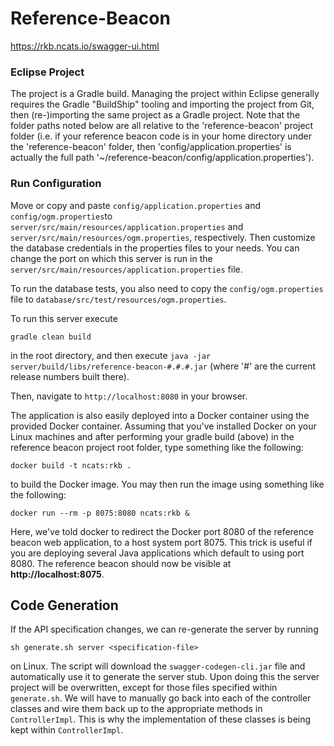 # Reference-Beacon

https://rkb.ncats.io/swagger-ui.html

### Eclipse Project

The project is a Gradle build. Managing the project within Eclipse generally requires the Gradle "BuildShip" tooling and importing the project from Git, then (re-)importing the same project as a Gradle project. Note that the folder paths noted below are all relative to the 'reference-beacon' project folder (i.e. if your reference beacon code is in your home directory under the 'reference-beacon' folder, then 'config/application.properties' is actually the full path '~/reference-beacon/config/application.properties').

### Run Configuration

Move or copy and paste `config/application.properties` and `config/ogm.properties`to `server/src/main/resources/application.properties` and `server/src/main/resources/ogm.properties`, respectively. Then customize the database credentials in the properties files to your needs. You can change the port on which this server is run in the `server/src/main/resources/application.properties` file.

To run the database tests, you also need to copy the `config/ogm.properties` file to `database/src/test/resources/ogm.properties`.

To run this server execute 

	gradle clean build 

in the root directory, and then execute `java -jar server/build/libs/reference-beacon-#.#.#.jar` (where '#' are the current release numbers built there).

Then, navigate to `http://localhost:8080` in your browser. 
 
The application is also easily deployed into a Docker container using the provided Docker container. Assuming that you've installed Docker on your Linux machines and after performing your gradle build (above) in the reference beacon project root folder, type something like the following:

	docker build -t ncats:rkb .
	
to build the Docker image. You may then run the image using something like the following:

	docker run --rm -p 8075:8080 ncats:rkb &

Here, we've told docker to redirect the Docker port 8080 of the reference beacon web application, to a host system port 8075. This trick is useful if you are deploying several Java applications which default to using port 8080. The reference beacon should now be visible at **http://localhost:8075**.

## Code Generation

If the API specification changes, we can re-generate the server by running 

	sh generate.sh server <specification-file>

on Linux. The script will download the `swagger-codegen-cli.jar` file and automatically use it to generate the server stub. Upon doing this the server project will be overwritten, except for those files specified within `generate.sh`. We will have to manually go back into each of the controller classes and wire them back up to the appropriate methods in `ControllerImpl`. This is why the implementation of these classes is being kept within `ControllerImpl`.

